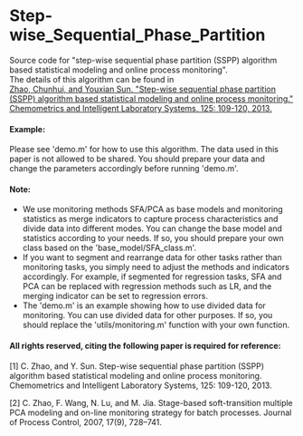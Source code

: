# Step-wise_Sequential_Phase_Partition
Source code for "step-wise sequential phase partition (SSPP) algorithm based statistical modeling and online process monitoring".   
The details of this algorithm can be found in    
 [Zhao, Chunhui, and Youxian Sun. "Step-wise sequential phase partition (SSPP) algorithm based statistical modeling and online process monitoring." Chemometrics and Intelligent Laboratory Systems, 125: 109-120, 2013.](https://www.sciencedirect.com/science/article/pii/S0169743913000579)

#### Example:  
Please see 'demo.m' for how to use this algorithm.
The data used in this paper is not allowed to be shared. You should prepare your data and change the parameters accordingly before running 'demo.m'.

#### Note:
* We use monitoring methods SFA/PCA as base models and monitoring statistics as merge indicators to capture process characteristics and divide data into different modes. You can change the base model and statistics according to your needs. If so, you should prepare your own class based on the 'base_model/SFA_class.m'.
* If you want to segment and rearrange data for other tasks rather than monitoring tasks, you simply need to adjust the methods and indicators accordingly. For example, if segmented for regression tasks, SFA and PCA can be replaced with regression methods such as LR, and the merging indicator can be set to regression errors.
* The 'demo.m' is an example showing how to use divided data for monitoring. You can use divided data for other purposes. If so, you should replace the 'utils/monitoring.m' function with your own function. 


#### All rights reserved, citing the following paper is required for reference:   
[1] C. Zhao, and Y. Sun. Step-wise sequential phase partition (SSPP) algorithm based statistical modeling and online process monitoring. Chemometrics and Intelligent Laboratory Systems, 125: 109-120, 2013.

[2] C. Zhao, F. Wang, N. Lu, and M. Jia. Stage-based soft-transition multiple PCA modeling and on-line monitoring strategy for batch processes. Journal of Process Control, 2007, 17(9), 728–741.

